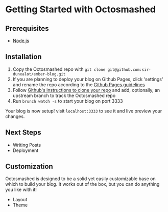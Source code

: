 Getting Started with Octosmashed
======

Prerequisites
------

- [Node.js](http://nodejs.org/)

Installation
------

1. Copy the Octosmashed repo with `git clone git@github.com:sir-dunxalot/ember-blog.git`
2. If you are planning to deploy your blog on Github Pages, click 'settings' and rename the repo according to the [Github Pages guidelines](https://pages.github.com/)
3. Follow [Github's instructions to clone your repo](https://help.github.com/articles/fork-a-repo) and add, optionally, an upstream branch to track the Octosmashed repo
4. Run `brunch watch -s` to start your blog on port 3333

Your blog is now setup! visit `localhost:3333` to see it and live preview your changes.

Next Steps
------

- Writing Posts
- Deployment

Customization
------

Octosmashed is designed to be a solid yet easily customizable base on which to build your blog. It works out of the box, but you can do anything you like with it!

- Layout
- Theme
